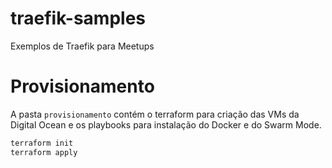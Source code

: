 # traefik-samples
Exemplos de Traefik para Meetups

# Provisionamento

A pasta `provisionamento` contém o terraform para criação das VMs da Digital Ocean e os playbooks para instalação do Docker e do Swarm Mode.

```sh
terraform init
terraform apply
```


